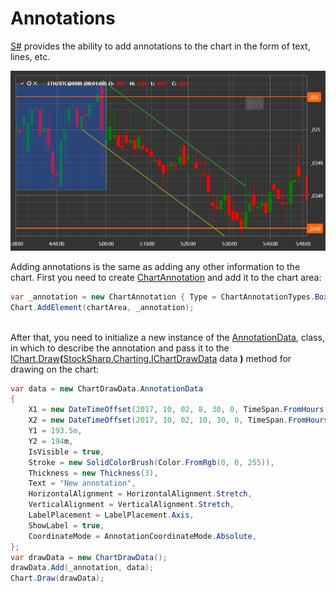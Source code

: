# Annotations

[S\#](../../../api.md) provides the ability to add annotations to the chart in the form of text, lines, etc.

![ChartAnnotations](../../../../images/chartannotations.png)

Adding annotations is the same as adding any other information to the chart. First you need to create [ChartAnnotation](xref:StockSharp.Xaml.Charting.ChartAnnotation) and add it to the chart area:

```cs
var _annotation = new ChartAnnotation { Type = ChartAnnotationTypes.BoxAnnotation };
Chart.AddElement(chartArea, _annotation);
		
```

After that, you need to initialize a new instance of the [AnnotationData](xref:StockSharp.Xaml.Charting.ChartDrawData.AnnotationData), class, in which to describe the annotation and pass it to the [IChart.Draw](xref:StockSharp.Charting.IThemeableChart.Draw(StockSharp.Charting.IChartDrawData))**(**[StockSharp.Charting.IChartDrawData](xref:StockSharp.Charting.IChartDrawData) data **)** method for drawing on the chart:

```cs
var data = new ChartDrawData.AnnotationData
{
	X1 = new DateTimeOffset(2017, 10, 02, 8, 30, 0, TimeSpan.FromHours(1)),
	X2 = new DateTimeOffset(2017, 10, 02, 10, 30, 0, TimeSpan.FromHours(1)),
	Y1 = 193.5m,
	Y2 = 194m,
	IsVisible = true,
	Stroke = new SolidColorBrush(Color.FromRgb(0, 0, 255)),
	Thickness = new Thickness(3),
	Text = "New annotation",
	HorizontalAlignment = HorizontalAlignment.Stretch,
	VerticalAlignment = VerticalAlignment.Stretch,
	LabelPlacement = LabelPlacement.Axis,
	ShowLabel = true,
	CoordinateMode = AnnotationCoordinateMode.Absolute,
};
var drawData = new ChartDrawData();
drawData.Add(_annotation, data);
Chart.Draw(drawData);
		
```
